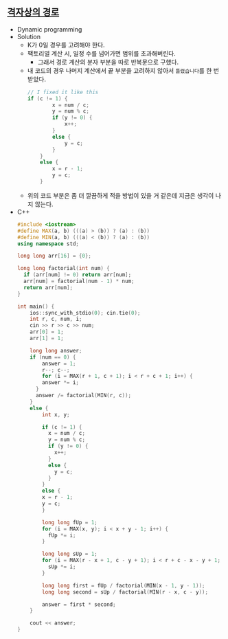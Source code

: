 ## [격자상의 경로](https://www.acmicpc.net/problem/10164)

- Dynamic programming
- Solution
  - K가 0일 경우를 고려해야 한다.
  - 팩토리얼 계산 시, 일정 수를 넘어가면 범위를 초과해버린다.
    - 그래서 경로 계산의 분자 부분을 따로 반복문으로 구했다.
  - 내 코드의 경우 나머지 계산에서 끝 부분을 고려하지 않아서 `틀렸습니다`를 한 번 받았다.
    ```cpp
    // I fixed it like this
    if (c != 1) {
	    	x = num / c;
	    	y = num % c;
	    	if (y != 0) {
	    		x++;
			}
			else {
				y = c;
			}
		}
		else {
			x = r - 1;
			y = c;
		}
    ```
  - 위의 코드 부분은 좀 더 깔끔하게 적을 방법이 있을 거 같은데 지금은 생각이 나지 않는다.
- C++
  ```cpp
  #include <iostream>
  #define MAX(a, b) (((a) > (b)) ? (a) : (b))
  #define MIN(a, b) (((a) < (b)) ? (a) : (b))
  using namespace std;

  long long arr[16] = {0};

  long long factorial(int num) {
    if (arr[num] != 0) return arr[num];
    arr[num] = factorial(num - 1) * num;
    return arr[num];
  }

  int main() {
      ios::sync_with_stdio(0); cin.tie(0);    
      int r, c, num, i;
      cin >> r >> c >> num;
      arr[0] = 1;
      arr[1] = 1; 

      long long answer;
      if (num == 0) {
          answer = 1;
          r--; c--;
          for (i = MAX(r + 1, c + 1); i < r + c + 1; i++) {
          answer *= i;
        }
        answer /= factorial(MIN(r, c));
      }
      else {
          int x, y;

          if (c != 1) {
            x = num / c;
            y = num % c;
            if (y != 0) {
              x++;
            }
            else {
              y = c;
            }
          }
          else {
          x = r - 1;
          y = c;
          }

          long long fUp = 1;
          for (i = MAX(x, y); i < x + y - 1; i++) {
            fUp *= i;
          }

          long long sUp = 1;
          for (i = MAX(r - x + 1, c - y + 1); i < r + c - x - y + 1; i++) {
            sUp *= i;
          }

          long long first = fUp / factorial(MIN(x - 1, y - 1));
          long long second = sUp / factorial(MIN(r - x, c - y));

          answer = first * second;	
      }

      cout << answer;
  }
  ```
